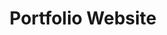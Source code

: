 ---
title: Portfolio Website
description: I created this website using jekyll, SASS and material design lite
img: /img/projects/website.jpg
link: https://github.com/jman48/portfolio_site
---